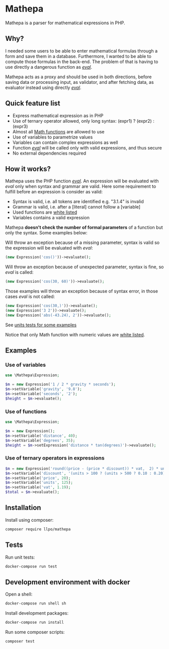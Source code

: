 
# Mathepa

Mathepa is a parser for mathematical expressions in PHP.

## Why?

I needed some users to be able to enter mathematical formulas through a form
and save them in a database. Furthermore, I wanted to be able to compute
those formulas in the back-end. The problem of that is having to use directly
a dangerous function as _[eval][1]_.

Mathepa acts as a proxy and should be used in both directions, before
saving data or processing input, as validator, and after fetching data, as
evaluator instead using directly _[eval][1]_.

[1]: http://php.net/eval

## Quick feature list

- Express mathematical expression as in PHP
- Use of ternary operator allowed, only long syntax: (expr1) ? (expr2) : (expr3)
- Almost all [Math functions](src/Mathepa/Lexer.php) are allowed to use
- Use of variables to parametrize values
- Variables can contain complex expressions as well
- Function _[eval][1]_ will be called only with valid expressions, and thus
secure
- No external dependencies required

## How it works?

Mathepa uses the PHP function _[eval][1]_. An expression will be evaluated
with _eval_ only when syntax and grammar are valid. Here some requirement to
fulfill before an expression is consider as valid:

- Syntax is valid, i.e. all tokens are identified e.g. "3.1.4" is invalid
- Grammar is valid, i.e. after a [literal] cannot follow a [variable]
- Used functions are [white listed](src/Mathepa/Lexer.php)
- Variables contains a valid expression

Mathepa **doesn't check the number of formal parameters** of a function but
only the syntax. Some examples below:

Will throw an exception because of a missing parameter, syntax is valid so the
expression will be evaluated with _eval_:

```php
(new Expression('cos()'))->evaluate();
```

Will throw an exception because of unexpected parameter, syntax is fine,
so _eval_ is called:

```php
(new Expression('cos(30, 60)'))->evaluate();
```

Those examples will throw an exception because of syntax error, in those
cases _eval_ is not called:

```php
(new Expression('cos(30,)'))->evaluate();
(new Expression('3 2'))->evaluate();
(new Expression('abs(-43.24), 2'))->evaluate();
```

See [units tests for some examples](test/)

Notice that only Math function with numeric values are [white listed][lexer].

[lexer]: src/Mathepa/Lexer.php

## Examples

### Use of variables

```php
use \Mathepa\Expression;

$m = new Expression('1 / 2 * gravity * seconds');
$m->setVariable('gravity', '9.8');
$m->setVariable('seconds', '2');
$height = $m->evaluate();
```

### Use of functions

```php
use \Mathepa\Expression;

$m = new Expression();
$m->setVariable('distance', 40);
$m->setVariable('degrees', 35);
$height = $m->setExpression('distance * tan(degrees)')->evaluate();
```

### Use of ternary operators in expressions

```php
$m = new Expression('round((price - (price * discount)) * vat,  2) * units');
$m->setVariable('discount', '(units > 100 ? (units > 500 ? 0.10 : 0.20) : 0)');
$m->setVariable('price', 20);
$m->setVariable('units', 125);
$m->setVariable('vat', 1.19);
$total = $m->evaluate();
```

## Installation

Install using composer:

```bash
composer require llpo/mathepa
```

## Tests

Run unit tests:

```bash
docker-compose run test
```

## Development environment with docker

Open a shell:

```bash
docker-compose run shell sh
```

Install development packages:

```bash
docker-compose run install
```

Run some composer scripts:

```bash
composer test
```
